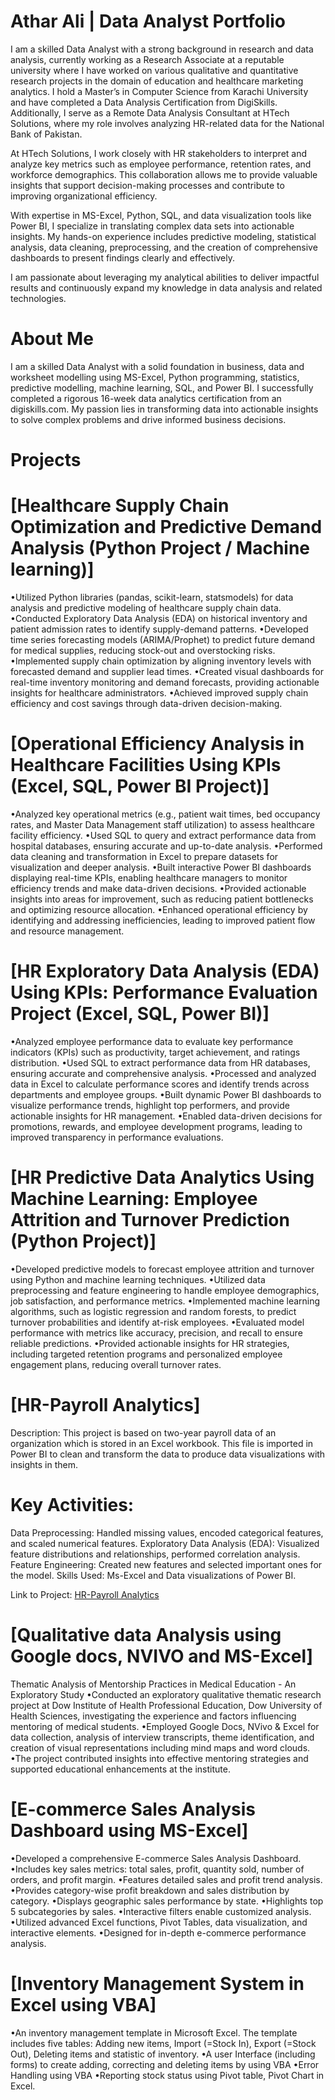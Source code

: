 # Athar Ali | Data Analyst Portfolio

I am a skilled Data Analyst with a strong background in research and data analysis, currently working as a Research Associate at a reputable university where I have worked on various qualitative and quantitative research projects in the domain of education and healthcare marketing analytics. I hold a Master’s in Computer Science from Karachi University and have completed a Data Analysis Certification from DigiSkills. Additionally, I serve as a Remote Data Analysis Consultant at HTech Solutions, where my role involves analyzing HR-related data for the National Bank of Pakistan.

At HTech Solutions, I work closely with HR stakeholders to interpret and analyze key metrics such as employee performance, retention rates, and workforce demographics. This collaboration allows me to provide valuable insights that support decision-making processes and contribute to improving organizational efficiency.

With expertise in MS-Excel, Python, SQL, and data visualization tools like Power BI, I specialize in translating complex data sets into actionable insights. My hands-on experience includes predictive modeling, statistical analysis, data cleaning, preprocessing, and the creation of comprehensive dashboards to present findings clearly and effectively.

I am passionate about leveraging my analytical abilities to deliver impactful results and continuously expand my knowledge in data analysis and related technologies.

# About Me
I am a skilled Data Analyst with a solid foundation in business, data and worksheet modelling using MS-Excel, Python programming, statistics, predictive modelling, machine learning, SQL, and Power BI. I successfully completed a rigorous 16-week data analytics certification from an digiskills.com. My passion lies in transforming data into actionable insights to solve complex problems and drive informed business decisions.

# Projects

# [Healthcare Supply Chain Optimization and Predictive Demand Analysis (Python Project / Machine learning)]

•Utilized Python libraries (pandas, scikit-learn, statsmodels) for data analysis and predictive modeling of healthcare supply chain data.
•Conducted Exploratory Data Analysis (EDA) on historical inventory and patient admission rates to identify supply-demand patterns.
•Developed time series forecasting models (ARIMA/Prophet) to predict future demand for medical supplies, reducing stock-out and overstocking risks.
•Implemented supply chain optimization by aligning inventory levels with forecasted demand and supplier lead times.
•Created visual dashboards for real-time inventory monitoring and demand forecasts, providing actionable insights for healthcare administrators.
•Achieved improved supply chain efficiency and cost savings through data-driven decision-making.

# [Operational Efficiency Analysis in Healthcare Facilities Using KPIs (Excel, SQL, Power BI Project)]
•Analyzed key operational metrics (e.g., patient wait times, bed occupancy rates, and Master Data Management staff utilization) to assess healthcare facility efficiency.
•Used SQL to query and extract performance data from hospital databases, ensuring accurate and up-to-date analysis.
•Performed data cleaning and transformation in Excel to prepare datasets for visualization and deeper analysis.
•Built interactive Power BI dashboards displaying real-time KPIs, enabling healthcare managers to monitor efficiency trends and make data-driven decisions.
•Provided actionable insights into areas for improvement, such as reducing patient bottlenecks and optimizing resource allocation.
•Enhanced operational efficiency by identifying and addressing inefficiencies, leading to improved patient flow and resource management.

# [HR Exploratory Data Analysis (EDA) Using KPIs: Performance Evaluation Project (Excel, SQL, Power BI)]
•Analyzed employee performance data to evaluate key performance indicators (KPIs) such as productivity, target achievement, and ratings distribution.
•Used SQL to extract performance data from HR databases, ensuring accurate and comprehensive analysis.
•Processed and analyzed data in Excel to calculate performance scores and identify trends across departments and employee groups.
•Built dynamic Power BI dashboards to visualize performance trends, highlight top performers, and provide actionable insights for HR management.
•Enabled data-driven decisions for promotions, rewards, and employee development programs, leading to improved transparency in performance evaluations.

# [HR Predictive Data Analytics Using Machine Learning: Employee Attrition and Turnover Prediction (Python Project)]
•Developed predictive models to forecast employee attrition and turnover using Python and machine learning techniques.
•Utilized data preprocessing and feature engineering to handle employee demographics, job satisfaction, and performance metrics.
•Implemented machine learning algorithms, such as logistic regression and random forests, to predict turnover probabilities and identify at-risk employees.
•Evaluated model performance with metrics like accuracy, precision, and recall to ensure reliable predictions.
•Provided actionable insights for HR strategies, including targeted retention programs and personalized employee engagement plans, reducing overall turnover rates.

# [HR-Payroll Analytics]
Description: This project is based on two-year payroll data of an organization which is stored in an Excel workbook. This file is imported in Power BI to clean and transform the data to produce data visualizations with insights in them.

# Key Activities:

Data Preprocessing: Handled missing values, encoded categorical features, and scaled numerical features.
Exploratory Data Analysis (EDA): Visualized feature distributions and relationships, performed correlation analysis.
Feature Engineering: Created new features and selected important ones for the model.
Skills Used: Ms-Excel and Data visualizations of Power BI.

Link to Project: [HR-Payroll Analytics](https://github.com/AtharsHub/Portfolio/tree/main/Project1)

# [Qualitative data Analysis using Google docs, NVIVO and MS-Excel]
Thematic Analysis of Mentorship Practices in Medical Education - An Exploratory Study
•Conducted an exploratory qualitative thematic research project at Dow Institute of Health Professional Education, Dow University of Health Sciences, investigating the experience and factors influencing mentoring of medical students.
•Employed Google Docs, NVivo & Excel for data collection, analysis of interview transcripts, theme identification, and creation of visual representations including mind maps and word clouds.
•The project contributed insights into effective mentoring strategies and supported educational enhancements at the institute.

# [E-commerce Sales Analysis Dashboard using MS-Excel]
•Developed a comprehensive E-commerce Sales Analysis Dashboard.
•Includes key sales metrics: total sales, profit, quantity sold, number of orders, and profit margin.
•Features detailed sales and profit trend analysis.
•Provides category-wise profit breakdown and sales distribution by category.
•Displays geographic sales performance by state.
•Highlights top 5 subcategories by sales.
•Interactive filters enable customized analysis.
•Utilized advanced Excel functions, Pivot Tables, data visualization, and interactive elements.
•Designed for in-depth e-commerce performance analysis.

# [Inventory Management System in Excel using VBA]
•An inventory management template in Microsoft Excel. The template includes five tables: Adding new items, Import (=Stock In), Export (=Stock Out), Deleting items and statistic of inventory.
•A user Interface (including forms) to create adding, correcting and deleting items by using VBA
•Error Handling using VBA
•Reporting stock status using Pivot table, Pivot Chart in Excel.
